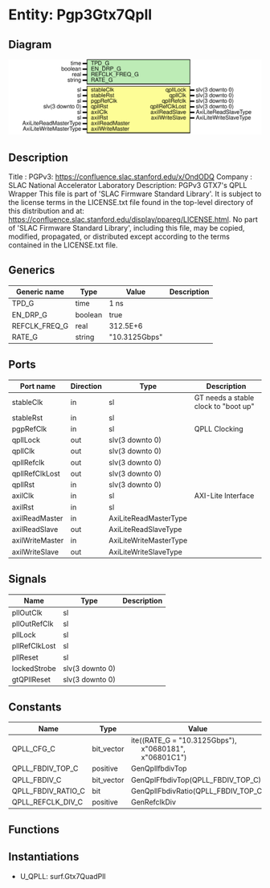 # Entity: Pgp3Gtx7Qpll

## Diagram

![Diagram](Pgp3Gtx7Qpll.svg "Diagram")
## Description

Title      : PGPv3: https://confluence.slac.stanford.edu/x/OndODQ
Company    : SLAC National Accelerator Laboratory
Description: PGPv3 GTX7's QPLL Wrapper
This file is part of 'SLAC Firmware Standard Library'.
It is subject to the license terms in the LICENSE.txt file found in the
top-level directory of this distribution and at:
   https://confluence.slac.stanford.edu/display/ppareg/LICENSE.html.
No part of 'SLAC Firmware Standard Library', including this file,
may be copied, modified, propagated, or distributed except according to
the terms contained in the LICENSE.txt file.
## Generics

| Generic name  | Type    | Value         | Description |
| ------------- | ------- | ------------- | ----------- |
| TPD_G         | time    | 1 ns          |             |
| EN_DRP_G      | boolean | true          |             |
| REFCLK_FREQ_G | real    | 312.5E+6      |             |
| RATE_G        | string  | "10.3125Gbps" |             |
## Ports

| Port name       | Direction | Type                   | Description                          |
| --------------- | --------- | ---------------------- | ------------------------------------ |
| stableClk       | in        | sl                     | GT needs a stable clock to "boot up" |
| stableRst       | in        | sl                     |                                      |
| pgpRefClk       | in        | sl                     | QPLL Clocking                        |
| qpllLock        | out       | slv(3 downto 0)        |                                      |
| qpllClk         | out       | slv(3 downto 0)        |                                      |
| qpllRefclk      | out       | slv(3 downto 0)        |                                      |
| qpllRefClkLost  | out       | slv(3 downto 0)        |                                      |
| qpllRst         | in        | slv(3 downto 0)        |                                      |
| axilClk         | in        | sl                     | AXI-Lite Interface                   |
| axilRst         | in        | sl                     |                                      |
| axilReadMaster  | in        | AxiLiteReadMasterType  |                                      |
| axilReadSlave   | out       | AxiLiteReadSlaveType   |                                      |
| axilWriteMaster | in        | AxiLiteWriteMasterType |                                      |
| axilWriteSlave  | out       | AxiLiteWriteSlaveType  |                                      |
## Signals

| Name          | Type            | Description |
| ------------- | --------------- | ----------- |
| pllOutClk     | sl              |             |
| pllOutRefClk  | sl              |             |
| pllLock       | sl              |             |
| pllRefClkLost | sl              |             |
| pllReset      | sl              |             |
| lockedStrobe  | slv(3 downto 0) |             |
| gtQPllReset   | slv(3 downto 0) |             |
## Constants

| Name               | Type       | Value                                                                                                                          | Description |
| ------------------ | ---------- | ------------------------------------------------------------------------------------------------------------------------------ | ----------- |
| QPLL_CFG_C         | bit_vector |  ite((RATE_G = "10.3125Gbps"),<br><span style="padding-left:20px"> x"0680181",<br><span style="padding-left:20px"> x"06801C1") |             |
| QPLL_FBDIV_TOP_C   | positive   |  GenQpllfbdivTop                                                                                                               |             |
| QPLL_FBDIV_C       | bit_vector |  GenQplFfbdivTop(QPLL_FBDIV_TOP_C)                                                                                             |             |
| QPLL_FBDIV_RATIO_C | bit        |  GenQpllFbdivRatio(QPLL_FBDIV_TOP_C)                                                                                           |             |
| QPLL_REFCLK_DIV_C  | positive   |  GenRefclkDiv                                                                                                                  |             |
## Functions
## Instantiations

- U_QPLL: surf.Gtx7QuadPll
